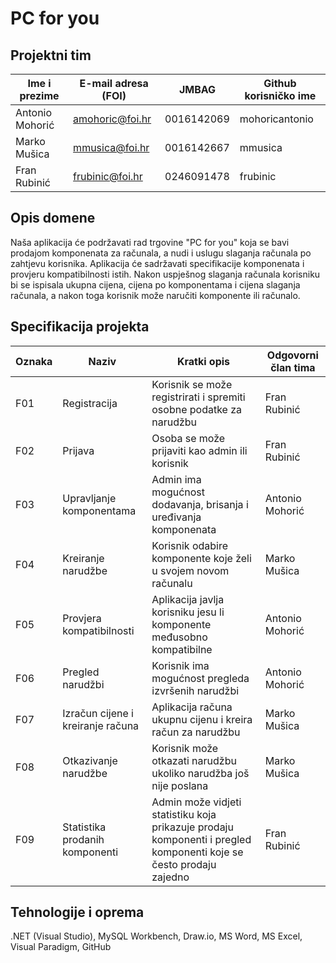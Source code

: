 # PC for you

## Projektni tim

Ime i prezime | E-mail adresa (FOI) | JMBAG | Github korisničko ime
------------  | ------------------- | ----- | ---------------------
Antonio Mohorić | amohoric@foi.hr | 0016142069 | mohoricantonio
Marko Mušica | mmusica@foi.hr | 0016142667 | mmusica
Fran Rubinić | frubinic@foi.hr | 0246091478 | frubinic

## Opis domene
Naša aplikacija će podržavati rad trgovine "PC for you" koja se bavi prodajom komponenata za računala, a nudi i uslugu slaganja računala po zahtjevu korisnika. Aplikacija će sadržavati specifikacije komponenata i provjeru kompatibilnosti istih. Nakon uspješnog slaganja računala korisniku bi se ispisala ukupna cijena, cijena po komponentama i cijena slaganja računala, a nakon toga korisnik može naručiti komponente ili računalo.

## Specifikacija projekta

Oznaka | Naziv | Kratki opis | Odgovorni član tima
------ | ----- | ----------- | -------------------
F01 | Registracija | Korisnik se može registrirati i spremiti osobne podatke za narudžbu | Fran Rubinić
F02 | Prijava | Osoba se može prijaviti kao admin ili korisnik | Fran Rubinić
F03 | Upravljanje komponentama | Admin ima mogućnost dodavanja, brisanja i uređivanja komponenata | Antonio Mohorić
F04 | Kreiranje narudžbe | Korisnik odabire komponente koje želi u svojem novom računalu | Marko Mušica
F05 | Provjera kompatibilnosti | Aplikacija javlja korisniku jesu li komponente međusobno kompatibilne | Antonio Mohorić
F06 | Pregled narudžbi | Korisnik ima mogućnost pregleda izvršenih narudžbi | Antonio Mohorić
F07 | Izračun cijene i kreiranje računa | Aplikacija računa ukupnu cijenu i kreira račun za narudžbu | Marko Mušica
F08 | Otkazivanje narudžbe | Korisnik može otkazati narudžbu ukoliko narudžba još nije poslana | Marko Mušica
F09 | Statistika prodanih komponenti | Admin može vidjeti statistiku koja prikazuje prodaju komponenti i pregled komponenti koje se često prodaju zajedno | Fran Rubinić

## Tehnologije i oprema
.NET (Visual Studio), MySQL Workbench, Draw.io, MS Word, MS Excel, Visual Paradigm, GitHub
